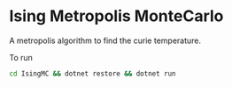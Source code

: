 # Ising Metropolis MonteCarlo

A metropolis algorithm to find the curie temperature.

To run
```bash
cd IsingMC && dotnet restore && dotnet run
```